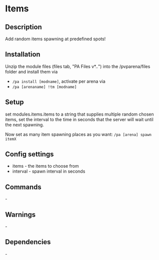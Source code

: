 # Items

## Description

Add random items spawning at predefined spots!

## Installation

Unzip the module files (files tab, "PA Files v*.*.*") into the /pvparena/files folder and install them via

- `/pa install [modname]`, activate per arena via
- `/pa [arenaname] !tm [modname]`

## Setup

set modules.items.items to a string that supplies multiple random chosen items, set the interval to the time in seconds that the server will wait until the next spawning. 

Now set as many item spawning places as you want: `/pa [arena] spawn itemX`

## Config settings

- items \- the items to choose from
- interval \- spawn interval in seconds 

## Commands

\-

## Warnings

\-

## Dependencies

\-
